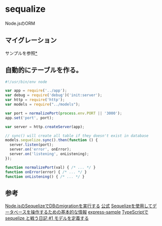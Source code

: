 # sequalize

Node.jsのORM

## マイグレーション

サンプルを参照[*][*4]

## 自動的にテーブルを作る。

```js
#!/usr/bin/env node

var app = require('../app');
var debug = require('debug')('init:server');
var http = require('http');
var models = require("../models");

var port = normalizePort(process.env.PORT || '3000');
app.set('port', port);

var server = http.createServer(app);

// sync() will create all table if they doesn't exist in database
models.sequelize.sync().then(function () {
  server.listen(port);
  server.on('error', onError);
  server.on('listening', onListening);
});

function normalizePort(val) { /* ... */ }
function onError(error) { /* ... */ }
function onListening() { /* ... */ }
```

## 参考

[Node.jsのSequelizeでDBのmigrationを実行する][*1]
[公式][*2]
[Sequelizeを使用してデータベースを操作するための基本的な情報][*3]
[express-sample][*4]
[TypeScriptでsequelize と戦う日記 #1 モデルを定義する][*5]

[*1]:http://qiita.com/cobot00/items/0bc0da1095e09bcd0d5f
[*2]:http://docs.sequelizejs.com/en/v3/docs/getting-started/
[*3]:http://qiita.com/mima_ita/items/014dcb42872f3a10855b
[*4]:https://github.com/sequelize/express-example
[*5]:http://qiita.com/orzngo/items/186d700de481cc23c055